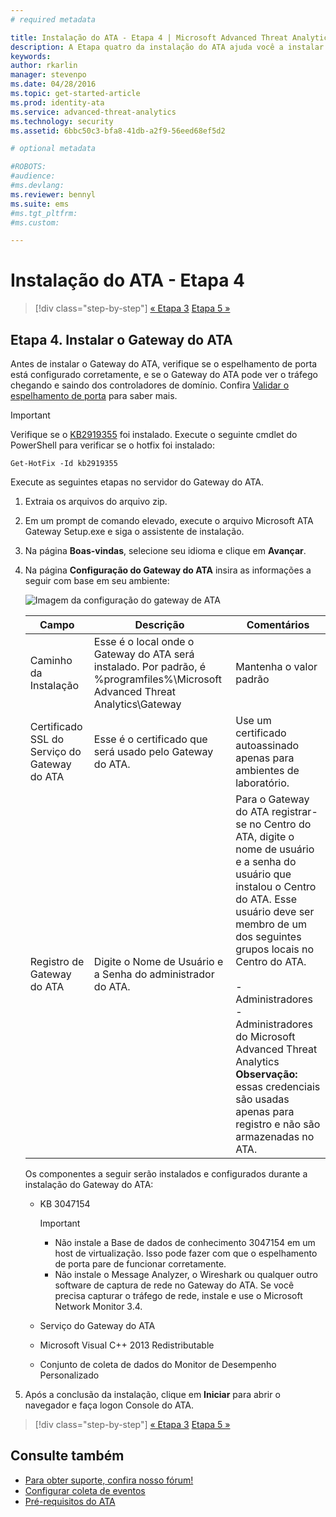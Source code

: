 ```yaml
---
# required metadata

title: Instalação do ATA - Etapa 4 | Microsoft Advanced Threat Analytics
description: A Etapa quatro da instalação do ATA ajuda você a instalar o Gateway do ATA.
keywords:
author: rkarlin
manager: stevenpo
ms.date: 04/28/2016
ms.topic: get-started-article
ms.prod: identity-ata
ms.service: advanced-threat-analytics
ms.technology: security
ms.assetid: 6bbc50c3-bfa8-41db-a2f9-56eed68ef5d2

# optional metadata

#ROBOTS:
#audience:
#ms.devlang:
ms.reviewer: bennyl
ms.suite: ems
#ms.tgt_pltfrm:
#ms.custom:

---
```


# Instalação do ATA - Etapa 4

>[!div class="step-by-step"]
[« Etapa 3](install-ata-step3.md)
[Etapa 5 »](install-ata-step5.md)

## Etapa 4. Instalar o Gateway do ATA
Antes de instalar o Gateway do ATA, verifique se o espelhamento de porta está configurado corretamente, e se o Gateway do ATA pode ver o tráfego chegando e saindo dos controladores de domínio. Confira [Validar o espelhamento de porta](/advanced-threat-analytics/plandesign/validate-port-mirroring) para saber mais.

> [!IMPORTANT]
> Verifique se o [KB2919355](http://support.microsoft.com/kb/2919355/) foi instalado.  Execute o seguinte cmdlet do PowerShell para verificar se o hotfix foi instalado:
>
> `Get-HotFix -Id kb2919355`

Execute as seguintes etapas no servidor do Gateway do ATA.

1.  Extraia os arquivos do arquivo zip.

2.  Em um prompt de comando elevado, execute o arquivo Microsoft ATA Gateway Setup.exe e siga o assistente de instalação.

3.  Na página **Boas-vindas**, selecione seu idioma e clique em **Avançar**.

4.  Na página **Configuração do Gateway do ATA** insira as informações a seguir com base em seu ambiente:

    ![Imagem da configuração do gateway de ATA](media/ATA-Gateway-Configuration.JPG)

    |Campo|Descrição|Comentários|
    |---------|---------------|------------|
    |Caminho da Instalação|Esse é o local onde o Gateway do ATA será instalado. Por padrão, é %programfiles%\Microsoft Advanced Threat Analytics\Gateway|Mantenha o valor padrão|
    |Certificado SSL do Serviço do Gateway do ATA|Esse é o certificado que será usado pelo Gateway do ATA.|Use um certificado autoassinado apenas para ambientes de laboratório.|
    |Registro de Gateway do ATA|Digite o Nome de Usuário e a Senha do administrador do ATA.|Para o Gateway do ATA registrar-se no Centro do ATA, digite o nome de usuário e a senha do usuário que instalou o Centro do ATA. Esse usuário deve ser membro de um dos seguintes grupos locais no Centro do ATA.<br /><br />-   Administradores<br />-   Administradores do Microsoft Advanced Threat Analytics **Observação:** essas credenciais são usadas apenas para registro e não são armazenadas no ATA.|
    Os componentes a seguir serão instalados e configurados durante a instalação do Gateway do ATA:

    -   KB 3047154

        > [!IMPORTANT]
        > -   Não instale a Base de dados de conhecimento 3047154 em um host de virtualização. Isso pode fazer com que o espelhamento de porta pare de funcionar corretamente.
        > -   Não instale o Message Analyzer, o Wireshark ou qualquer outro software de captura de rede no Gateway do ATA. Se você precisa capturar o tráfego de rede, instale e use o Microsoft Network Monitor 3.4.

    -   Serviço do Gateway do ATA

    -   Microsoft Visual C++ 2013 Redistributable

    -   Conjunto de coleta de dados do Monitor de Desempenho Personalizado

5.  Após a conclusão da instalação, clique em **Iniciar** para abrir o navegador e faça logon Console do ATA.


>[!div class="step-by-step"]
[« Etapa 3](install-ata-step3.md)
[Etapa 5 »](install-ata-step5.md)

## Consulte também

- [Para obter suporte, confira nosso fórum!](https://social.technet.microsoft.com/Forums/security/en-US/home?forum=mata)
- [Configurar coleta de eventos](/advanced-threat-analytics/plandesign/configure-event-collection)
- [Pré-requisitos do ATA](/advanced-threat-analytics/plandesign/ata-prerequisites)


<!--HONumber=Apr16_HO2-->


